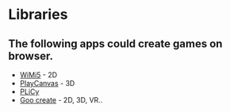 # Libraries

## The following apps could create games on browser.
- [WiMi5](http://wimi5.com/) - 2D
- [PlayCanvas](https://playcanvas.com/) - 3D
- [PLiCy](http://plicy.net/)
- [Goo create](https://app.goocreate.com/) - 2D, 3D, VR..
